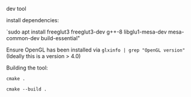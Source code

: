 dev tool

install dependencies:

`sudo apt install freeglut3 freeglut3-dev g++-8 libglu1-mesa-dev mesa-common-dev build-essential"

Ensure OpenGL has been installed via `glxinfo | grep "OpenGL version"` (Ideally this is a version > 4.0)

Building the tool:

`cmake .`

`cmake --build .`
